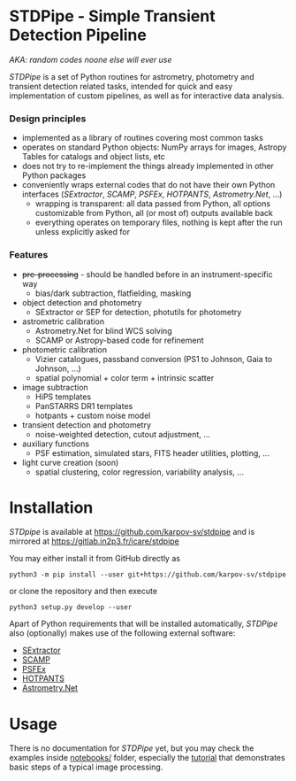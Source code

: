 # STDPipe - Simple Transient Detection Pipeline
*AKA: random codes noone else will ever use*

*STDPipe* is a set of Python routines for astrometry, photometry and transient detection related tasks, intended for quick and easy implementation of custom pipelines, as well as for interactive data analysis.

### Design principles
 - implemented as a library of routines covering most common tasks
 - operates on standard Python objects: NumPy arrays for images, Astropy Tables for catalogs and object lists, etc
 - does not try to re-implement the things already implemented in other Python packages
 - conveniently wraps external codes that do not have their own Python interfaces (*SExtractor*, *SCAMP*, *PSFEx*, *HOTPANTS*, *Astrometry.Net*, ...)
     - wrapping is transparent: all data passed from Python, all options customizable from Python, all (or most of) outputs available back
     - everything operates on temporary files, nothing is kept after the run unless explicitly asked for

### Features
 - ~~pre-processing~~ - should be handled before in an instrument-specific way
     - bias/dark subtraction, flatfielding, masking
 - object detection and photometry
     - SExtractor or SEP for detection, photutils for photometry 
 - astrometric calibration
     - Astrometry.Net for blind WCS solving
     - SCAMP or Astropy-based code for refinement
 - photometric calibration
     - Vizier catalogues, passband conversion (PS1 to Johnson, Gaia to Johnson, ...)
     - spatial polynomial + color term + intrinsic scatter
 - image subtraction
     - HiPS templates
     - PanSTARRS DR1 templates
     - hotpants + custom noise model
 - transient detection and photometry
     - noise-weighted detection, cutout adjustment, ...
 - auxiliary functions
     - PSF estimation, simulated stars, FITS header utilities, plotting, ...
 - light curve creation (soon)
     - spatial clustering, color regression, variability analysis, ...

# Installation

*STDpipe* is available at https://github.com/karpov-sv/stdpipe and is mirrored at https://gitlab.in2p3.fr/icare/stdpipe

You may either install it from GitHub directly as 
```
python3 -m pip install --user git+https://github.com/karpov-sv/stdpipe
```
or clone the repository and then execute
```
python3 setup.py develop --user
```

Apart of Python requirements that will be installed automatically, *STDPipe* also (optionally) makes use of the following external software:
 - [SExtractor](https://github.com/astromatic/sextractor)
 - [SCAMP](https://github.com/astromatic/scamp)
 - [PSFEx](https://github.com/astromatic/psfex)
 - [HOTPANTS](https://github.com/acbecker/hotpants)
 - [Astrometry.Net](https://github.com/dstndstn/astrometry.net)

# Usage

There is no documentation for *STDPipe* yet, but you may check the examples inside [notebooks/](notebooks/) folder, especially the [tutorial](notebooks/stdpipe_tutorial.ipynb) that demonstrates basic steps of a typical image processing.
